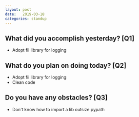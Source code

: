 ```yaml
---
layout:	post
date:	2019-03-18
categories:	standup
---
```

## What did you accomplish yesterday? [Q1]

- Adopt fii library for logging

## What do you plan on doing today? [Q2]

- Adopt fii library for logging
- Clean code

## Do you have any obstacles? [Q3]

- Don't know how to import a lib outsize pypath